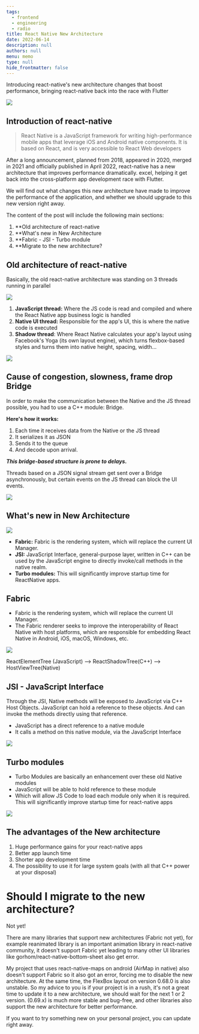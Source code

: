 ```yaml
---
tags: 
  - frontend
  - engineering
  - radio
title: React Native New Architecture
date: 2022-06-14
description: null
authors: null
menu: memo
type: null
hide_frontmatter: false
---
```


Introducing react-native's new architecture changes that boost performance, bringing react-native back into the race with Flutter

![](assets/react-native-new-architecture_ca02c7ac30b22ad423bf3285f8cdaa16_md5.webp)

## Introduction of react-native
> React Native is a JavaScript framework for writing high-performance mobile apps that leverage iOS and Android native components. It is based on React, and is very accessible to React Web developers

After a long announcement, planned from 2018, appeared in 2020, merged in 2021 and officially published in April 2022, react-native has a new architecture that improves performance dramatically. excel, helping it get back into the cross-platform app development race with Flutter.

We will find out what changes this new architecture have made to improve the performance of the application, and whether we should upgrade to this new version right away.

The content of the post will include the following main sections:

1. **Old architecture of react-native 
1. **What's new in New Architecture 
1. **Fabric - JSI - Turbo module  
1. **Migrate to the new architecture? 

## Old architecture of react-native 
Basically, the old react-native architecture was standing on 3 threads running in parallel

![](assets/react-native-new-architecture_be56fa7f4ae19c9284e37e61706d1133_md5.webp)

1. **JavaScript thread:** Where the JS code is read and compiled and where the React Native app business logic is handled
2. **Native UI thread:** Responsible for the app's UI, this is where the native code is executed
3. **Shadow thread**: Where React Native calculates your app's layout using Facebook's Yoga (its own layout engine), which turns flexbox-based styles and turns them into native height, spacing, width...

![](assets/react-native-new-architecture_00906c2cfe7b99ad8994125f2dad50e8_md5.webp)

## Cause of congestion, slowness, frame drop Bridge  
In order to make the communication between the Native and the JS thread possible, you had to use a C++ module: Bridge.

**Here's how it works:**
1. Each time it receives data from the Native or the JS thread
2. It serializes it as JSON
3. Sends it to the queue
4. And decode upon arrival.

***This bridge-based structure is prone to delays.***

Threads based on a JSON signal stream get sent over a Bridge asynchronously, but certain events on the JS thread can block the UI events.

![](assets/react-native-new-architecture_044af91a93a00b09540b03b991e4e32a_md5.webp)

## What's new in New Architecture 
![](assets/react-native-new-architecture_fb23cab260bd0ec3a95ac7d6a69c461a_md5.webp)

* **Fabric:** Fabric is the rendering system, which will replace the current UI Manager.
* **JSI:** JavaScript Interface, general-purpose layer, written in C++ can be used by the JavaScript engine to directly invoke/call methods in the native realm.
* **Turbo modules:** This will significantly improve startup time for ReactNative apps.

## Fabric 
* Fabric is the rendering system, which will replace the current UI Manager.
* The Fabric renderer seeks to improve the interoperability of React Native with host platforms, which are responsible for embedding React Native in Android, iOS, macOS, Windows, etc.

![](assets/react-native-new-architecture_08f9602cedbc58744cf72fc3580bf068_md5.webp)

ReactElementTree (JavaScript) --> ReactShadowTree(C++) --> HostViewTree(Native) 

## JSI - JavaScript Interface
Through the JSI, Native methods will be exposed to JavaScript via C++ Host Objects. JavaScript can hold a reference to these objects. And can invoke the methods directly using that reference.

* JavaScript has a direct reference to a native module
* It calls a method on this native module, via the JavaScript Interface

![](assets/react-native-new-architecture_1066bb62cbc4d9beda7e03d43006c669_md5.webp)

## Turbo modules 
* Turbo Modules are basically an enhancement over these old Native modules
* JavaScript will be able to hold reference to these module
* Which will allow JS Code to load each module only when it is required. This will significantly improve startup time for react-native apps

![](assets/react-native-new-architecture_193938237761968661a5f11f23670f3d_md5.webp)

## The advantages of the New architecture
1. Huge performance gains for your react-native apps
1. Better app launch time
1. Shorter app development time
1. The possibility to use it for large system goals (with all that C++ power at your disposal)

# Should I migrate to the new architecture?
Not yet!

There are many libraries that support new architectures (Fabric not yet), for example reanimated library is an important animation library in react-native community, it doesn't support Fabric yet leading to many other UI libraries like gorhom/react-native-bottom-sheet also get error. 

My project that uses react-native-maps on android (AirMap in native) also doesn't support Fabric so it also got an error, forcing me to disable the new architecture. At the same time, the FlexBox layout on version 0.68.0 is also unstable. So my advice to you is if your project is in a rush, it's not a great time to update it to a new architecture, we should wait for the next 1 or 2 version. (0.69.x) is much more stable and bug-free, and other libraries also support the new architecture for better performance.

If you want to try something new on your personal project, you can update right away.
